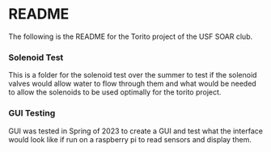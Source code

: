 # README

The following is the README for the Torito project of the USF SOAR club.

### Solenoid Test

This is a folder for the solenoid test over the summer to test if the solenoid valves would allow water to flow through them and what would be needed to allow the solenoids to be used optimally for the torito project.

### GUI Testing

GUI was tested in Spring of 2023 to create a GUI and test what the interface would look like if run on a raspberry pi to read sensors and display them.